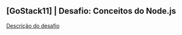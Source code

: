 ## [GoStack11] | Desafio: Conceitos do Node.js

[Descrição do desafio](https://github.com/Rocketseat/bootcamp-gostack-desafios/tree/master/desafio-conceitos-nodejs) 
